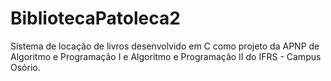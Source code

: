 # BibliotecaPatoleca2
 Sistema de locação de livros desenvolvido em C como projeto da APNP de Algoritmo e Programação I e  Algoritmo e Programação II do IFRS - Campus Osório.
